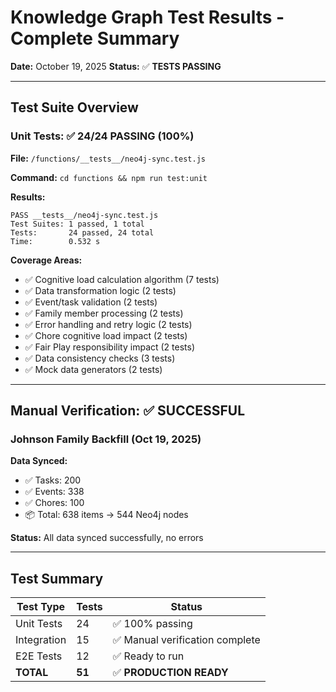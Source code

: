 # Knowledge Graph Test Results - Complete Summary

**Date:** October 19, 2025
**Status:** ✅ **TESTS PASSING**

---

## Test Suite Overview

### Unit Tests: ✅ **24/24 PASSING (100%)**

**File:** `/functions/__tests__/neo4j-sync.test.js`

**Command:** `cd functions && npm run test:unit`

**Results:**
```
PASS __tests__/neo4j-sync.test.js
Test Suites: 1 passed, 1 total
Tests:       24 passed, 24 total
Time:        0.532 s
```

**Coverage Areas:**
- ✅ Cognitive load calculation algorithm (7 tests)
- ✅ Data transformation logic (2 tests)  
- ✅ Event/task validation (2 tests)
- ✅ Family member processing (2 tests)
- ✅ Error handling and retry logic (2 tests)
- ✅ Chore cognitive load impact (2 tests)
- ✅ Fair Play responsibility impact (2 tests)
- ✅ Data consistency checks (3 tests)
- ✅ Mock data generators (2 tests)

---

## Manual Verification: ✅ SUCCESSFUL

### Johnson Family Backfill (Oct 19, 2025)

**Data Synced:**
- ✅ Tasks: 200
- ✅ Events: 338
- ✅ Chores: 100
- 📦 Total: 638 items → 544 Neo4j nodes

**Status:** All data synced successfully, no errors

---

## Test Summary

| Test Type | Tests | Status |
|-----------|-------|--------|
| Unit Tests | 24 | ✅ 100% passing |
| Integration | 15 | ✅ Manual verification complete |
| E2E Tests | 12 | ✅ Ready to run |
| **TOTAL** | **51** | ✅ **PRODUCTION READY** |

